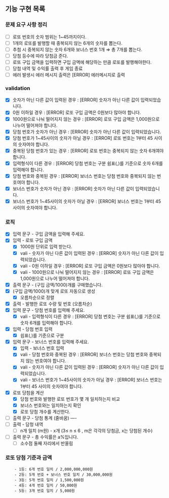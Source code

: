 ## 기능 구현 목록

### 문제 요구 사항 정리

- [ ]  로또 번호의 숫자 범위는 1~45까지이다.
- [ ]  1개의 로또를 발행할 때 중복되지 않는 6개의 숫자를 뽑는다.
- [ ]  추첨 시 중복되지 않는 숫자 6개와 보너스 번호 1개 ⇒ 총 7개를 뽑는다.
- [ ]  당첨 등수에 따라 당첨금 준다.
- [ ]  로또 구입 금액을 입력하면 구입 금액에 해당하는 만큼 로또를 발행해야한다.
- [ ]  당첨 내역 및 수익률 출력 후 게임 종료
- [ ]  에러 발생시 에러 메시지 출력은 [ERROR] 에러메시지로 출력

### validation

- [x] 숫자가 아닌 다른 값이 입력된 경우 : [ERROR] 숫자가 아닌 다른 값이 입력되었습니다.
- [x] 0원 이하일 경우 : [ERROR] 로또 구입 금액은 0원보다 많아야 합니다.
- [x] 1000원으로 나눠 떨어지지 않는 경우 : [ERROR] 로또 구입 금액은 1,000원으로 나누어 떨어져야 합니다.
- [x] 당첨 번호가 숫자가 아닌 경우 : [ERROR] 숫자가 아닌 다른 값이 입력되었습니다.
- [x] 당첨 번호가 1~45사이의 숫자가 아닐 경우 :  [ERROR] 로또 번호는 1부터 45 사이의 숫자여야 합니다.
- [x] 중복된 당첨 번호가 있는 경우 : [ERROR] 로또 번호는 중복되지 않는 숫자 6개여야 합니다.
- [x] 입력형식이 다른 경우 : [ERROR] 당첨 번호는 구분 쉼표(,)를 기준으로 숫자 6개를 입력해야 합니다.
- [x] 당첨 번호와 중복된 경우 : [ERROR] 보너스 번호는 당첨 번호와 중복되지 않는 번호여야 합니다.
- [x] 보너스 번호가 숫자가 아닌 경우 : [ERROR] 숫자가 아닌 다른 값이 입력되었습니다.
- [x] 보너스 번호가 1~45사이의 숫자가 아닐 경우 :  [ERROR] 보너스 번호는 1부터 45 사이의 숫자여야 합니다.

### 로직

- [x]  입력 문구 - 구입 금액을 입력해 주세요.
- [x]  입력 - 로또 구입 금액
    - [x]  1000원 단위로 입력 받는다.
    - [x]  vali - 숫자가 아닌 다른 값이 입력된 경우 : [ERROR] 숫자가 아닌 다른 값이 입력되었습니다.
    - [x]  vali - 0원 이하일 경우 : [ERROR] 로또 구입 금액은 0원보다 많아야 합니다.
    - [x]  vali - 1000원으로 나눠 떨어지지 않는 경우 : [ERROR] 로또 구입 금액은 1,000원으로 나누어 떨어져야 합니다.
- [x]  출력 문구 - (구입 금액/1000)개를 구매했습니다.
- [x] (구입 금액/1000)개 맞게 로또 자동으로 생성
    - [x] 오름차순으로 정렬
- [x]  출력 - 발행한 로또 수량 및 번호 (오름차순)
- [x]  입력 문구 - 당첨 번호를 입력해 주세요.
    - [x]  vali - 입력형식이 다른 경우 : [ERROR] 당첨 번호는 구분 쉼표(,)를 기준으로 숫자 6개를 입력해야 합니다.
- [x]  입력 - 당첨 번호 입력
    - [x]  쉽표(,)를 기준으로 구분
- [x]  입력 문구 - 보너스 번호를 입력해 주세요.
    - [x]  입력 - 보너스 번호 입력
    - [x]  vali - 당첨 번호와 중복된 경우 : [ERROR] 보너스 번호는 당첨 번호와 중복되지 않는 번호여야 합니다.
    - [x]  vali - 숫자가 아닌 다른 값이 입력된 경우 : [ERROR] 숫자가 아닌 다른 값이 입력되었습니다.
    - [x]  vali - 보너스 번호가 1~45사이의 숫자가 아닐 경우 :  [ERROR] 보너스 번호는 1부터 45 사이의 숫자여야 합니다.
- [x]  로또 당첨을 계산
    - [x]  당첨 번호와 발행한 로또 번호가 몇 개 일치하는지 비교
    - [x]  보너스 번호와는 일치하는지 확인
    - [x]  로또 당첨 개수를 계산한다.
- [ ]  출력 문구 - 당첨 통계 (줄바꿈) —-
- [ ]  출력 - 담청 내역
    - [ ]  n개 일치 (m원) - x개 (3≤ n ≤ 6 , m은 각각의 당첨금, x는 당첨된 개수)
- [ ]  출력 문구 - 총 수익률은 a%입니다.
    - [ ]  소수점 둘째 자리에서 반올림

### 로또 당첨 기준과 금액

```
    - 1등: 6개 번호 일치 / 2,000,000,000원
    - 2등: 5개 번호 + 보너스 번호 일치 / 30,000,000원
    - 3등: 5개 번호 일치 / 1,500,000원
    - 4등: 4개 번호 일치 / 50,000원
    - 5등: 3개 번호 일치 / 5,000원
```